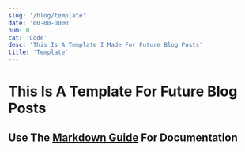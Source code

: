 ```yaml
---
slug: '/blog/template'
date: '00-00-0000'
num: 0
cat: 'Code'
desc: 'This Is A Template I Made For Future Blog Posts'
title: 'Template'
---
```


# This Is A Template For Future Blog Posts

## Use The [Markdown Guide](https://www.markdownguide.org/basic-syntax/) For Documentation
